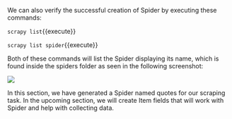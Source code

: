We can also verify the successful creation of Spider by executing these commands: 

`scrapy list`{{execute}}

`scrapy list spider`{{execute}}

Both of these commands will list the Spider displaying its name, which is found inside the spiders folder as seen in the following screenshot:

![](https://github.com/fenago/katacoda-scenarios/raw/master/web-scraping-with-python/chapter-05-02/steps/8/1.png)

In this section, we have generated a Spider named quotes for our scraping task. In the upcoming section, we will create Item fields that will work with Spider and help with collecting data.